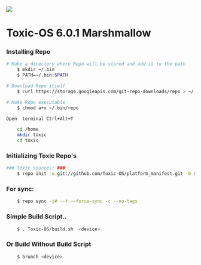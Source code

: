 <img src="https://raw.github.com/Toxic-OS/platform_manifest/mm/small.jpg"> 

Toxic-OS 6.0.1 Marshmallow
====================================

### Installing Repo ###
```bash
# Make a directory where Repo will be stored and add it to the path
    $ mkdir ~/.bin
    $ PATH=~/.bin:$PATH

# Download Repo itself
    $ curl https://storage.googleapis.com/git-repo-downloads/repo > ~/.bin/repo

# Make Repo executable
    $ chmod a+x ~/.bin/repo
```

```bash
Open  terminal Ctrl+Alt+T

    cd /home
    mkdir toxic
    cd toxic
```
### Initializing Toxic Repo's ###
```bash
### Toxic sources: ###
    $ repo init -u git://github.com/Toxic-OS/platform_manifest.git -b mm
```
### For sync: ###
```bash
    $ repo sync -j# --f --force-sync -c --no-tags
```
### Simple Build Script.. ###
```bash
    $ . Toxic-OS/build.sh  <device>
```

### Or Build Without Build Script ###
```bash
    $ brunch <device>
```
